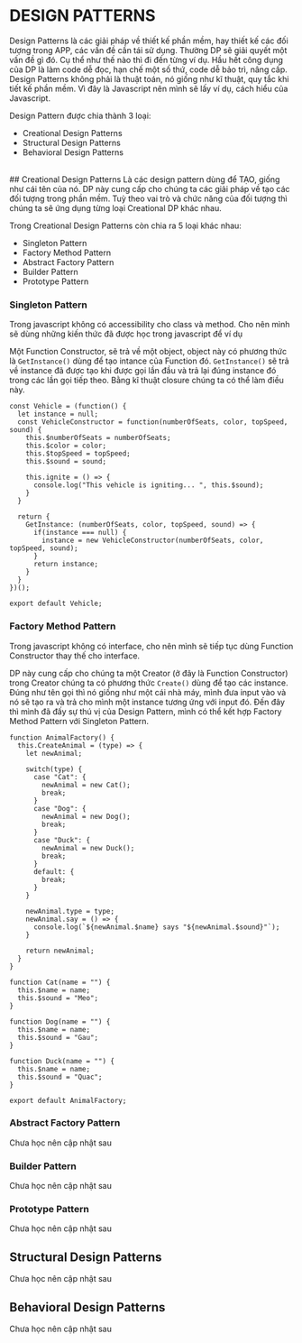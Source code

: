 # DESIGN PATTERNS

Design Patterns là các giải pháp về thiết kế phần mềm, hay thiết kế các đối tượng trong APP, các vấn đề cần tái sử dụng. Thường DP sẽ giải quyết một vấn đề gì đó. Cụ thể như thế nào thì đi đến từng ví dụ. Hầu hết công dụng của DP là làm code dễ đọc, hạn chế một số thứ, code dễ bảo trì, nâng cấp. Design Patterns không phải là thuật toán, nó giống như kĩ thuật, quy tắc khi tiết kế phần mềm. Vì đây là Javascript nên mình sẽ lấy ví dụ, cách hiểu của Javascript.

Design Pattern được chia thành 3 loại:
* Creational Design Patterns
* Structural Design Patterns
* Behavioral Design Patterns
<br>
## Creational Design Patterns
Là các design pattern dùng để TẠO, giống như cái tên của nó. DP này cung cấp cho chúng ta các giải pháp về tạo các đối tượng trong phần mềm. Tuỳ theo vai trò và chức năng của đối tượng thì chúng ta sẽ ứng dụng từng loại Creational DP khác nhau.

Trong Creational Design Patterns còn chia ra 5 loại khác nhau:
* Singleton Pattern
* Factory Method Pattern
* Abstract Factory Pattern
* Builder Pattern
* Prototype Pattern

### Singleton Pattern
Trong javascript không có accessibility cho class và method. Cho nên mình sẽ dùng những kiến thức đã được học trong javascript để ví dụ

Một Function Constructor, sẽ trả về một object, object này có phương thức là ```GetInstance()``` dùng để tạo intance của Function đó. ```GetInstance()``` sẽ trả về instance đã được tạo khi được gọi lần đầu và trả lại đúng instance đó trong các lần gọi tiếp theo. Bằng kĩ thuật closure chúng ta có thể làm điều này.

```
const Vehicle = (function() {
  let instance = null;
  const VehicleConstructor = function(numberOfSeats, color, topSpeed, sound) {
    this.$numberOfSeats = numberOfSeats;
    this.$color = color;
    this.$topSpeed = topSpeed;
    this.$sound = sound;

    this.ignite = () => {
      console.log("This vehicle is igniting... ", this.$sound);
    }
  }

  return {
    GetInstance: (numberOfSeats, color, topSpeed, sound) => {
      if(instance === null) {
        instance = new VehicleConstructor(numberOfSeats, color, topSpeed, sound);
      }
      return instance;
    }
  }
})();

export default Vehicle;
```

### Factory Method Pattern
Trong javascript không có interface, cho nên mình sẽ tiếp tục dùng Function Constructor thay thế cho interface.

DP này cung cấp cho chúng ta một Creator (ở đây là Function Constructor) trong Creator chúng ta có phương thức ```Create()``` dùng để tạo các instance. Đúng như tên gọi thì nó giống như một cái nhà máy, mình đưa input vào và nó sẽ tạo ra và trả cho mình một instance tương ứng với input đó. Đến đây thì mình đã đấy sự thú vị của Design Pattern, mình có thể kết hợp Factory Method Pattern với Singleton Pattern.
```
function AnimalFactory() {
  this.CreateAnimal = (type) => {
    let newAnimal;

    switch(type) {
      case "Cat": {
        newAnimal = new Cat();
        break;
      }
      case "Dog": {
        newAnimal = new Dog();
        break;
      }
      case "Duck": {
        newAnimal = new Duck();
        break;
      }
      default: {
        break;
      }
    }

    newAnimal.type = type;
    newAnimal.say = () => {
      console.log(`${newAnimal.$name} says "${newAnimal.$sound}"`);
    }

    return newAnimal;
  }
}

function Cat(name = "") {
  this.$name = name;
  this.$sound = "Meo";
}

function Dog(name = "") {
  this.$name = name;
  this.$sound = "Gau";
}

function Duck(name = "") {
  this.$name = name;
  this.$sound = "Quac";
}

export default AnimalFactory;
```

### Abstract Factory Pattern
Chưa học nên cập nhật sau

### Builder Pattern
Chưa học nên cập nhật sau

### Prototype Pattern
Chưa học nên cập nhật sau
<br>
## Structural Design Patterns
Chưa học nên cập nhật sau
<br>
## Behavioral Design Patterns
Chưa học nên cập nhật sau